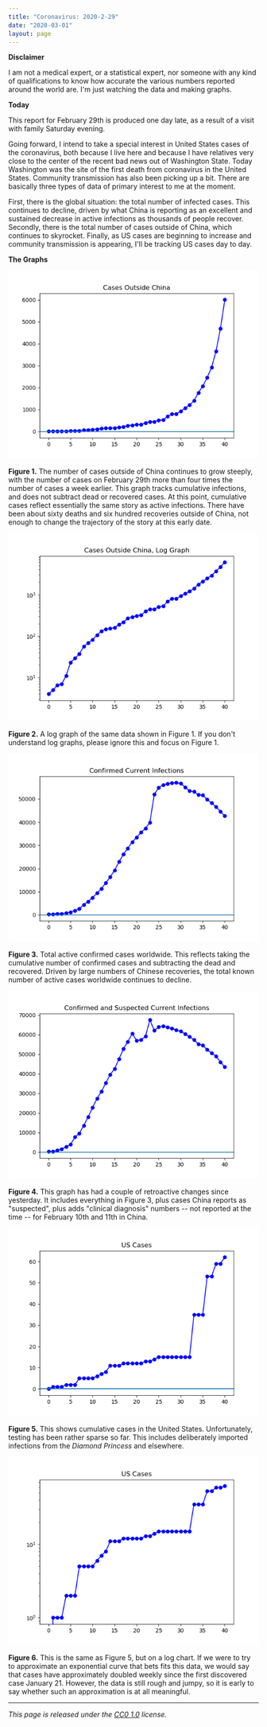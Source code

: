 ```yaml
---
title: "Coronavirus: 2020-2-29"
date: "2020-03-01"
layout: page
---
```


**Disclaimer**

I am not a medical expert, or a statistical expert, nor someone with any kind of qualifications to know how accurate the various numbers reported around the world are. I'm just watching the data and making graphs.

**Today**

This report for February 29th is produced one day late, as a result of a visit with family Saturday evening.

Going forward, I intend to take a special interest in United States cases of the coronavirus, both because I live here and because I have relatives very close to the center of the recent bad news out of Washington State. Today Washington was the site of the first death from coronavirus in the United States. Community transmission has also been picking up a bit. There are basically three types of data of primary interest to me at the moment.

First, there is the global situation: the total number of infected cases. This continues to decline, driven by what China is reporting as an excellent and sustained decrease in active infections as thousands of people recover. Secondly, there is the total number of cases outside of China, which continues to skyrocket. Finally, as US cases are beginning to increase and community transmission is appearing, I'll be tracking US cases day to day.

**The Graphs**

![](../../i/1y.png)

**Figure 1.** The number of cases outside of China continues to grow steeply, with the number of cases on February 29th more than four times the number of cases a week earlier. This graph tracks cumulative infections, and does not subtract dead or recovered cases. At this point, cumulative cases reflect essentially the same story as active infections. There have been about sixty deaths and six hundred recoveries outside of China, not enough to change the trajectory of the story at this early date.

![](../../i/1z.png)

**Figure 2.** A log graph of the same data shown in Figure 1. If you don't understand log graphs, please ignore this and focus on Figure 1.

![](../../i/10.png)

**Figure 3.** Total active confirmed cases worldwide. This reflects taking the cumulative number of confirmed cases and subtracting the dead and recovered. Driven by large numbers of Chinese recoveries, the total known number of active cases worldwide continues to decline.

![](../../i/11.png)

**Figure 4.** This graph has had a couple of retroactive changes since yesterday. It includes everything in Figure 3, plus cases China reports as "suspected", plus adds "clinical diagnosis" numbers -- not reported at the time -- for February 10th and 11th in China.

![](../../i/12.png)

**Figure 5.** This shows cumulative cases in the United States. Unfortunately, testing has been rather sparse so far. This includes deliberately imported infections from the _Diamond Princess_ and elsewhere.

![](../../i/13.png)

**Figure 6.** This is the same as Figure 5, but on a log chart. If we were to try to approximate an exponential curve that bets fits this data, we would say that cases have approximately doubled weekly since the first discovered case January 21. However, the data is still rough and jumpy, so it is early to say whether such an approximation is at all meaningful.

---

_This page is released under the [CC0 1.0](https://creativecommons.org/publicdomain/zero/1.0/) license._

